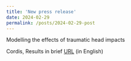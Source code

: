 ```yaml
---
title: 'New press release'
date: 2024-02-29
permalink: /posts/2024-02-29-post
---
```

Modelling the effects of traumatic head impacts

Cordis, Results in brief [URL](https://cordis.europa.eu/article/id/449257-modelling-the-effects-of-traumatic-head-impacts?WT.mc_id=exp) (in English)